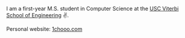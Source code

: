 I am a first-year M.S. student in Computer Science at the [USC Viterbi School of Engineering](https://viterbischool.usc.edu/) ✌️.  

Personal website: [1chooo.com](https://1chooo.com)
